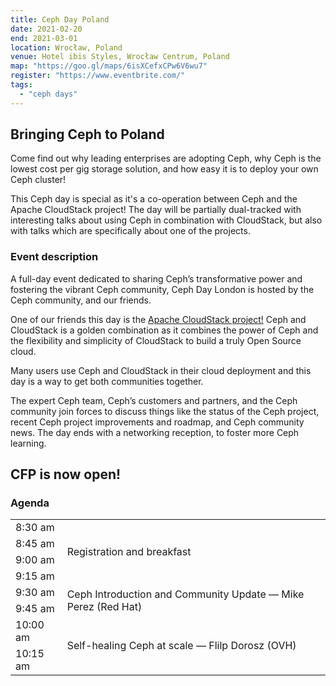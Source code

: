 ```yaml
---
title: Ceph Day Poland
date: 2021-02-20
end: 2021-03-01
location: Wrocław, Poland
venue: Hotel ibis Styles, Wrocław Centrum, Poland
map: "https://goo.gl/maps/6isXCefxCPw6V6wu7"
register: "https://www.eventbrite.com/"
tags:
  - "ceph days"
---
```


## Bringing Ceph to Poland

Come find out why leading enterprises are adopting Ceph, why Ceph is the lowest cost per gig storage solution, and how easy it is to deploy your own Ceph cluster!

This Ceph day is special as it's a co-operation between Ceph and the Apache CloudStack project! The day will be partially dual-tracked with interesting talks about using Ceph in combination with CloudStack, but also with talks which are specifically about one of the projects.

### Event description

A full-day event dedicated to sharing Ceph’s transformative power and fostering the vibrant Ceph community, Ceph Day London is hosted by the Ceph community, and our friends.

One of our friends this day is the [Apache CloudStack project!](https://cloudstack.apache.org/) Ceph and CloudStack is a golden combination as it combines the power of Ceph and the flexibility and simplicity of CloudStack to build a truly Open Source cloud.

Many users use Ceph and CloudStack in their cloud deployment and this day is a way to get both communities together.

The expert Ceph team, Ceph’s customers and partners, and the Ceph community join forces to discuss things like the status of the Ceph project, recent Ceph project improvements and roadmap, and Ceph community news. The day ends with a networking reception, to foster more Ceph learning.

## CFP is now open!

### Agenda

<table>
  <tbody>
    <tr>
      <td>8:30 am</td>
      <td class="bg-grey-100" rowspan="4">Registration and breakfast</td>
    </tr>
    <tr>
      <td>8:45 am</td>
    </tr>
    <tr>
      <td>9:00 am</td>
    </tr>
    <tr>
      <td>9:15 am</td>
    </tr>
    <tr>
      <td>9:30 am</td>
      <td class="bg-grey-200" rowspan="2">Ceph Introduction and Community Update &mdash; Mike Perez (Red Hat)</td>
    </tr>
    <tr>
      <td>9:45 am</td>
    </tr>
    <tr>
      <td>10:00 am</td>
      <td class="bg-grey-100" rowspan="2">Self-healing Ceph at scale &mdash; Flilp Dorosz (OVH)</td>
    </tr>
    <tr>
      <td>10:15 am</td>
    </tr>
  </tbody>
</table>

